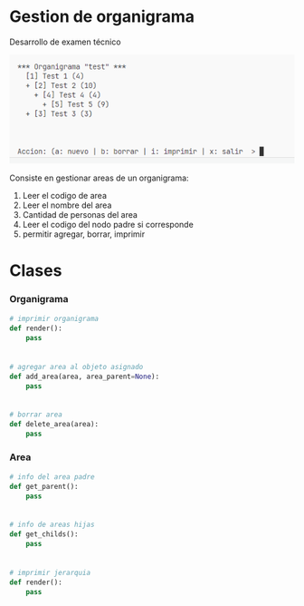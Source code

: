 # Gestion de organigrama

Desarrollo de examen técnico

![alt text](images/image.png "Vista previa")

Consiste en gestionar areas de un organigrama:

1. Leer el codigo de area
2. Leer el nombre del area
3. Cantidad de personas del area
4. Leer el codigo del nodo padre si corresponde
5. permitir agregar, borrar, imprimir

# Clases

### Organigrama

````python
# imprimir organigrama
def render():
    pass


# agregar area al objeto asignado
def add_area(area, area_parent=None):
    pass


# borrar area
def delete_area(area):
    pass
````

### Area

````python
# info del area padre
def get_parent():
    pass


# info de areas hijas
def get_childs():
    pass


# imprimir jerarquia
def render():
    pass
````

